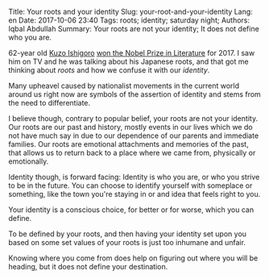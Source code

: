 Title: Your roots and your identity
Slug: your-root-and-your-identity
Lang: en
Date: 2017-10-06 23:40
Tags: roots; identity; saturday night;
Authors: Iqbal Abdullah
Summary: Your roots are not your identity; It does not define who you are.

62-year old [Kuzo Ishigoro](https://en.wikipedia.org/wiki/Kazuo_Ishiguro) [won
the Nobel Prize in Literature](https://www.theguardian.com/books/2017/oct/05/kazuo-ishiguro-wins-the-nobel-prize-in-literature) for 2017. I saw him on TV and he was talking about his Japanese roots,
and that got me thinking about _roots_ and how we confuse it with our _identity_.

Many upheavel caused by nationalist movements in the current world around us right
now are symbols of the assertion of identity and stems from the need to differentiate. 

I believe though, contrary to popular belief, your roots are not your identity.
Our roots are our past and history, mostly events in our lives which we do not
have much say in due to our dependence of our parents and immediate families.
Our roots are emotional attachments and memories of the past, that allows us to
return back to a place where we came from, physically or emotionally.

Identity though, is forward facing: Identity is who you are, or who you strive to be
in the future. You can choose to identify yourself with someplace or something, like the
town you're staying in or and idea that feels right to you.

Your identity is a conscious choice, for better or for worse, which you can define.

To be defined by your roots, and then having your identity set upon you based on
some set values of your roots is just too inhumane and unfair.

Knowing where you come from does help on figuring out where you will be heading,
but it does not define your destination.
